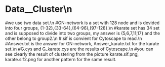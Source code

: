 # Data__Cluster\n
#we use two data set.\n
#GN-network is a set with 128 node and is devided into four groups, {1-32},{33-64},{64-96},{97-128}.\n
#karate set has 34 set and is supposed to divide into two groups, my answer is {5,6,7,11,17} and the other belong to group2.\n
#.sif is convient for Cytoscape to read.\n
#Answer.txt is the answer for GN-network, Answer_karate.txt for the karate set.\n
#G.cys and G_karate.cys are the results of Cytoscape.\n
#you can see clearly the result of clustering from the picture karate.sif.png, karate.sif2.png for another pattern for the same result.


 
